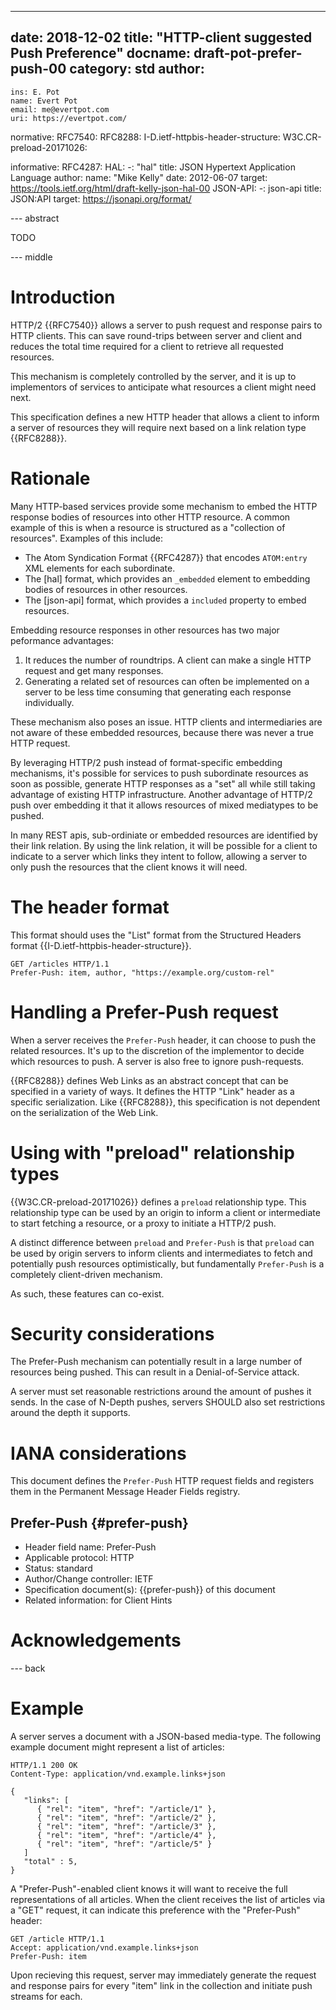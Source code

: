 ---
date: 2018-12-02
title: "HTTP-client suggested Push Preference"
docname: draft-pot-prefer-push-00
category: std
author:
 -
    ins: E. Pot
    name: Evert Pot
    email: me@evertpot.com
    uri: https://evertpot.com/
normative:
  RFC7540:
  RFC8288:
  I-D.ietf-httpbis-header-structure:
  W3C.CR-preload-20171026:

informative:
  RFC4287:
  HAL:
    -: "hal"
    title: JSON Hypertext Application Language
    author:
      name: "Mike Kelly"
    date: 2012-06-07
    target: https://tools.ietf.org/html/draft-kelly-json-hal-00
  JSON-API:
    -: json-api
    title: JSON:API
    target: https://jsonapi.org/format/

--- abstract

TODO

--- middle

# Introduction

HTTP/2 {{RFC7540}} allows a server to push request and response pairs to
HTTP clients. This can save round-trips between server and client and
reduces the total time required for a client to retrieve all requested
resources.

This mechanism is completely controlled by the server, and it is up to
implementors of services to anticipate what resources a client might need
next.

This specification defines a new HTTP header that allows a client to inform a
server of resources they will require next based on a link relation type
{{RFC8288}}.

# Rationale

Many HTTP-based services provide some mechanism to embed the HTTP response
bodies of resources into other HTTP resource. A common example of this is when
a resource is structured as a "collection of resources". Examples of this
include:

* The Atom Syndication Format {{RFC4287}} that encodes `ATOM:entry` XML
  elements for each subordinate.
* The [hal] format, which provides an `_embedded` element to embedding bodies
  of resources in other resources.
* The [json-api] format, which provides a `included` property to embed
  resources.

Embedding resource responses in other resources has two major peformance
advantages:

1. It reduces the number of roundtrips. A client can make a single HTTP request
   and get many responses.
2. Generating a related set of resources can often be implemented on a server
   to be less time consuming that generating each response individually.

These mechanism also poses an issue. HTTP clients and intermediaries are not
aware of these embedded resources, because there was never a true HTTP request.

By leveraging HTTP/2 push instead of format-specific embedding mechanisms,
it's possible for services to push subordinate resources as soon as possible,
generate HTTP responses as a "set" all while still taking advantage of existing
HTTP infrastructure. Another advantage of HTTP/2 push over embedding it that
it allows resources of mixed mediatypes to be pushed.

In many REST apis, sub-ordiniate or embedded resources are identified by their
link relation. By using the link relation, it will be possible for a client
to indicate to a server which links they intent to follow, allowing a server
to only push the resources that the client knows it will need.

# The header format

This format should uses the "List" format from the Structured Headers format
{{I-D.ietf-httpbis-header-structure}}.

~~~~
GET /articles HTTP/1.1
Prefer-Push: item, author, "https://example.org/custom-rel"
~~~~

# Handling a Prefer-Push request

When a server receives the `Prefer-Push` header, it can choose to push the
related resources. It's up to the discretion of the implementor to decide
which resources to push. A server is also free to ignore push-requests.

{{RFC8288}} defines Web Links as an abstract concept that can be specified
in a variety of ways. It defines the HTTP "Link" header as a specific
serialization. Like {{RFC8288}}, this specification is not dependent on the
serialization of the Web Link.

# Using with "preload" relationship types

{{W3C.CR-preload-20171026}} defines a `preload` relationship type. This
relationship type can be used by an origin to inform a client or intermediate
to start fetching a resource, or a proxy to initiate a HTTP/2 push.

A distinct difference between `preload` and `Prefer-Push` is that `preload`
can be used by origin servers to inform clients and intermediates to fetch
and potentially push resources optimistically, but fundamentally `Prefer-Push`
is a completely client-driven mechanism.

As such, these features can co-exist.

# Security considerations

The Prefer-Push mechanism can potentially result in a large number of
resources being pushed. This can result in a Denial-of-Service attack.

A server must set reasonable restrictions around the amount of pushes it
sends. In the case of N-Depth pushes, servers SHOULD also set restrictions
around the depth it supports.

# IANA considerations

This document defines the `Prefer-Push` HTTP request fields and registers
them in the Permanent Message Header Fields registry.

## Prefer-Push {#prefer-push}
- Header field name: Prefer-Push
- Applicable protocol: HTTP
- Status: standard
- Author/Change controller: IETF
- Specification document(s): {{prefer-push}} of this document
- Related information: for Client Hints

# Acknowledgements

--- back

# Example

A server serves a document with a JSON-based media-type. The following example
document might represent a list of articles:

~~~~
HTTP/1.1 200 OK
Content-Type: application/vnd.example.links+json

{
   "links": [
      { "rel": "item", "href": "/article/1" },
      { "rel": "item", "href": "/article/2" },
      { "rel": "item", "href": "/article/3" },
      { "rel": "item", "href": "/article/4" },
      { "rel": "item", "href": "/article/5" }
   ]
   "total" : 5,
}
~~~~

A "Prefer-Push"-enabled client knows it will want to receive the full
representations of all articles. When the client receives the list of
articles via a "GET" request, it can indicate this preference with
the "Prefer-Push" header:

~~~~
GET /article HTTP/1.1
Accept: application/vnd.example.links+json
Prefer-Push: item
~~~~

Upon recieving this request, server may immediately generate the request
and response pairs for every "item" link in the collection and initiate
push streams for each.

